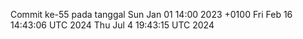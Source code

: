 Commit ke-55 pada tanggal Sun Jan 01 14:00 2023 +0100
Fri Feb 16 14:43:06 UTC 2024
Thu Jul  4 19:43:15 UTC 2024
